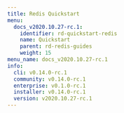 ```yaml
---
title: Redis Quickstart
menu:
  docs_v2020.10.27-rc.1:
    identifier: rd-quickstart-redis
    name: Quickstart
    parent: rd-redis-guides
    weight: 15
menu_name: docs_v2020.10.27-rc.1
info:
  cli: v0.14.0-rc.1
  community: v0.14.0-rc.1
  enterprise: v0.1.0-rc.1
  installer: v0.14.0-rc.1
  version: v2020.10.27-rc.1
---
```


